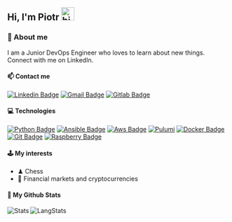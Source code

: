 ## Hi, I'm Piotr <img src="https://user-images.githubusercontent.com/1303154/88677602-1635ba80-d120-11ea-84d8-d263ba5fc3c0.gif" width="30px" height="30px" alt="hi">

### 👨 About me
I am a Junior DevOps Engineer who loves to learn about new things. Connect with me on LinkedIn.


#### 📫 Contact me 
[![Linkedin Badge](https://img.shields.io/badge/LinkedIn-0077B5?style=for-the-badge&logo=linkedin&logoColor=white)](https://www.linkedin.com/in/piotr-bednarek-08306618b/)
[![Gmail Badge](https://img.shields.io/badge/Gmail-D14836?style=for-the-badge&logo=gmail&logoColor=white)](mailto:piotrbednarek99@gmail.com)
[![Gitlab Badge](https://img.shields.io/badge/GitLab-330F63?style=for-the-badge&logo=gitlab&logoColor=white)](https://gitlab.com/bednarek-p)


#### 💻 Technologies
[![Python Badge](https://img.shields.io/badge/Python-3776AB?style=for-the-badge&logo=python&logoColor=white)]()
[![Ansible Badge](https://img.shields.io/static/v1?style=for-the-badge&message=Ansible&color=EE0000&logo=Ansible&logoColor=FFFFFF&label=)]()
[![Aws Badge](https://img.shields.io/badge/Amazon_AWS-232F3E?style=for-the-badge&logo=amazon-aws&logoColor=white)]()
[![Pulumi](https://img.shields.io/static/v1?style=for-the-badge&message=Pulumi&color=8A3391&logo=Pulumi&logoColor=FFFFFF&label=)]()
[![Docker Badge](https://img.shields.io/badge/Docker-2CA5E0?style=for-the-badge&logo=docker&logoColor=white)]()
[![Git Badge](https://img.shields.io/badge/Git-F05032?style=for-the-badge&logo=git&logoColor=white)]()
[![Raspberry Badge](https://img.shields.io/badge/RASPBERRY%20PI-C51A4A.svg?&style=for-the-badge&logo=raspberry%20pi&logoColor=white)]()

#### 🕹 My interests   
- ♟︎ Chess
- 💸 Financial markets and cryptocurrencies

#### 🤖 My Github Stats
<img align="left" alt="Stats"     src="https://github-readme-stats.vercel.app/api?username=bednarek-p&show_icons=true&theme=algolia&line_height=40" />
<img align="left" alt="LangStats"     src="https://github-readme-stats.vercel.app/api/top-langs/?username=bednarek-p&layout=demo&theme=algolia&hide=makefile,cmake" />


